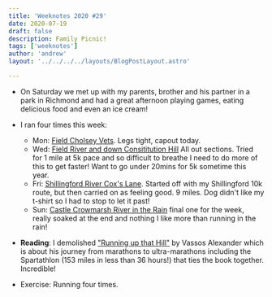 ```yaml
---
title: 'Weeknotes 2020 #29'
date: 2020-07-19
draft: false
description: Family Picnic!
tags: ['weeknotes']
author: 'andrew'
layout: '../../../../layouts/BlogPostLayout.astro'

---
```

-   On Saturday we met up with my parents, brother and his partner in a park in Richmond and had a great afternoon playing games, eating delicious food and even an ice cream!

*   I ran four times this week:

    -   Mon: [Field Cholsey Vets](https://www.strava.com/activities/3754543560). Legs tight, capout today.
    -   Wed: [Field River and down Consititution Hill](https://www.strava.com/activities/3764560883) All out sections. Tried for 1 mile at 5k pace and so difficult to breathe I need to do more of this to get faster! Want to go under 20mins for 5k sometime this year.
    -   Fri: [Shillingford River Cox's Lane](https://www.strava.com/activities/3774072418). Started off with my Shillingford 10k route, but then carried on as feeling good. 9 miles. Dog didn't like my t-shirt so I had to stop to let it past!
    -   Sun: [Castle Crowmarsh River in the Rain](https://www.strava.com/activities/3783638365) final one for the week, really soaked at the end and nothing I like more than running in the rain!

*   **Reading**: I demolished ["Running up that Hill"](https://www.amazon.co.uk/dp/B0744VLFCW/ref=dp-kindle-redirect?_encoding=UTF8&btkr=1) by Vassos Alexander which is about his journey from marathons to ultra-marathons including the Spartathlon (153 miles in less than 36 hours!) that ties the book together. Incredible!

*   Exercise: Running four times.
